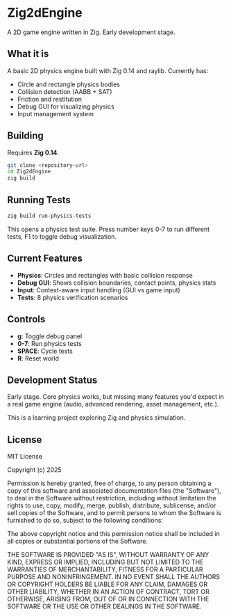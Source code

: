 # Zig2dEngine

A 2D game engine written in Zig. Early development stage.

## What it is

A basic 2D physics engine built with Zig 0.14 and raylib. Currently has:

- Circle and rectangle physics bodies
- Collision detection (AABB + SAT)
- Friction and restitution 
- Debug GUI for visualizing physics
- Input management system

## Building

Requires **Zig 0.14**.

```bash
git clone <repository-url>
cd Zig2dEngine
zig build
```

## Running Tests

```bash
zig build run-physics-tests
```

This opens a physics test suite. Press number keys 0-7 to run different tests, F1 to toggle debug visualization.

## Current Features

- **Physics**: Circles and rectangles with basic collision response
- **Debug GUI**: Shows collision boundaries, contact points, physics stats
- **Input**: Context-aware input handling (GUI vs game input)
- **Tests**: 8 physics verification scenarios

## Controls

- **g**: Toggle debug panel
- **0-7**: Run physics tests
- **SPACE**: Cycle tests
- **R**: Reset world

## Development Status

Early stage. Core physics works, but missing many features you'd expect in a real game engine (audio, advanced rendering, asset management, etc.).

This is a learning project exploring Zig and physics simulation.

## License

MIT License

Copyright (c) 2025

Permission is hereby granted, free of charge, to any person obtaining a copy
of this software and associated documentation files (the "Software"), to deal
in the Software without restriction, including without limitation the rights
to use, copy, modify, merge, publish, distribute, sublicense, and/or sell
copies of the Software, and to permit persons to whom the Software is
furnished to do so, subject to the following conditions:

The above copyright notice and this permission notice shall be included in all
copies or substantial portions of the Software.

THE SOFTWARE IS PROVIDED "AS IS", WITHOUT WARRANTY OF ANY KIND, EXPRESS OR
IMPLIED, INCLUDING BUT NOT LIMITED TO THE WARRANTIES OF MERCHANTABILITY,
FITNESS FOR A PARTICULAR PURPOSE AND NONINFRINGEMENT. IN NO EVENT SHALL THE
AUTHORS OR COPYRIGHT HOLDERS BE LIABLE FOR ANY CLAIM, DAMAGES OR OTHER
LIABILITY, WHETHER IN AN ACTION OF CONTRACT, TORT OR OTHERWISE, ARISING FROM,
OUT OF OR IN CONNECTION WITH THE SOFTWARE OR THE USE OR OTHER DEALINGS IN THE
SOFTWARE.

